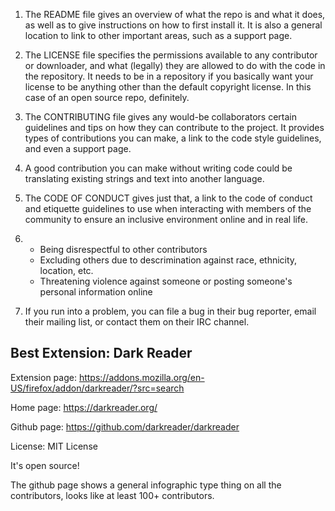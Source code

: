 1. The README file gives an overview of what the repo is and what it does, as well as to give instructions on how to first install it. It is also a general location to link to other important areas, such as a support page.

2. The LICENSE file specifies the permissions available to any contributor or downloader, and what (legally) they are allowed to do with the code in the repository. It needs to be in a repository if you basically want your license to be anything other than the default copyright license. In this case of an open source repo, definitely.

3. The CONTRIBUTING file gives any would-be collaborators certain guidelines and tips on how they can contribute to the project. It provides types of contributions you can make, a link to the code style guidelines, and even a support page.

4. A good contribution you can make without writing code could be translating existing strings and text into another language.

5. The CODE OF CONDUCT gives just that, a link to the code of conduct and etiquette guidelines to use when interacting with members of the community to ensure an inclusive environment online and in real life.

6. - Being disrespectful to other contributors
   - Excluding others due to descrimination against race, ethnicity, location, etc.
   - Threatening violence against someone or posting someone's personal information online
   
7. If you run into a problem, you can file a bug in their bug reporter, email their mailing list, or contact them on their IRC channel.

## Best Extension: Dark Reader

Extension page: https://addons.mozilla.org/en-US/firefox/addon/darkreader/?src=search

Home page: https://darkreader.org/

Github page: https://github.com/darkreader/darkreader

License: MIT License

It's open source!

The github page shows a general infographic type thing on all the contributors, looks like at least 100+ contributors.
